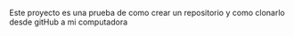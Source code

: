 Este proyecto es una prueba de como crear un repositorio y como clonarlo desde gitHub a mi computadora

